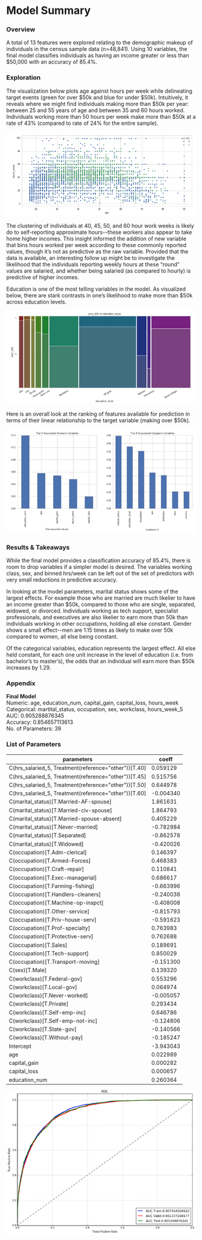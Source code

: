# Model Summary

### Overview
A total of 13 features were explored relating to the demographic makeup of individuals in the census sample data (n=48,841). Using 10 variables, the final model classifies individuals as having an income greater or less than $50,000 with an accuracy of 85.4%. 

### Exploration 
The visualization below plots age against hours per week while delineating target events (green for over $50k and blue for under $50k). Intuitively, it reveals where we might find individuals making more than $50k per year: between 25 and 55 years of age and between 35 and 60 hours worked. Individuals working more than 50 hours per week make more than $50k at a rate of 43% (compared to rate of 24% for the entire sample). 

![alt text](https://github.com/dinicholson/data-scientist-exercise01/blob/master/summary/visuals/age_hrsWorked_target.PNG)

The clustering of individuals at 40, 45, 50, and 60 hour work weeks is likely do to self-reporting approximate hours--these workers also appear to take home higher incomes. This insight informed the addition of new variable that bins hours worked per week according to these commonly reported values, though it’s not as predictive as the raw variable. Provided that the data is available, an interesting follow up might be to investigate the likelihood that the individuals reporting weekly hours at these “round” values are salaried, and whether being salaried (as compared to hourly) is predictive of higher incomes.  

Education is one of the most telling variables in the model. As visualized below, there are stark contrasts in one’s likelihood to make more than $50k across education levels. 

![alt text](https://github.com/dinicholson/data-scientist-exercise01/blob/master/summary/visuals/education_vs_target.PNG)

Here is an overall look at the ranking of features available for prediction in terms of their linear relationship to the target variable (making over $50k).

![alt text](https://github.com/dinicholson/data-scientist-exercise01/blob/master/summary/visuals/ranked_variables.PNG)

### Results & Takeaways

While the final model provides a classification accuracy of 85.4%, there is room to drop variables if a simpler model is desired. The variables working class, sex, and binned hrs/week can be left out of the set of predictors with very small reductions in predictive accuracy.

In looking at the model parameters, marital status shows some of the largest effects. For example those who are married are much likelier to have an income greater than $50k, compared to those who are single, separated, widowed, or divorced. Individuals working as tech support, specialist professionals, and executives are also likelier to earn more than 50k than individuals working in other occupations, holding all else constant. Gender shows a small effect--men are 1.15 times as likely to make over 50k compared to women, all else being constant.

Of the categorical variables, education represents the largest effect. All else held constant, for each one unit increase in the level of education (i.e. from bachelor’s to master’s), the odds that an individual will earn more than $50k increases by 1.29.



### Appendix


__Final Model__  
Numeric: age, education_num, capital_gain, capital_loss, hours_week  
Categorical: martital_status, occupation, sex, workclass, hours_week_5  
AUC: 0.905288876345  
Accuracy: 0.854657113613  
No. of Parameters: 39  

### List of Parameters

| parameters                                            | coeff     |
|-------------------------------------------------------|-----------|
| C(hrs_salaried_5, Treatment(reference="other"))[T.40] |  0.059129 |
| C(hrs_salaried_5, Treatment(reference="other"))[T.45] |  0.515756 |
| C(hrs_salaried_5, Treatment(reference="other"))[T.50] |  0.644978 |
| C(hrs_salaried_5, Treatment(reference="other"))[T.60] | -0.004340 |
| C(marital_status)[T.Married-AF-spouse]                | 1.861631  |
| C(marital_status)[T.Married-civ-spouse]               | 1.864793  |
| C(marital_status)[T.Married-spouse-absent]            | 0.405229  |
| C(marital_status)[T.Never-married]                    | -0.782984 |
| C(marital_status)[T.Separated]                        | -0.862578 |
| C(marital_status)[T.Widowed]                          | -0.420026 |
| C(occupation)[T.Adm-clerical]                         | 0.146397  |
| C(occupation)[T.Armed-Forces]                         | 0.468383  |
| C(occupation)[T.Craft-repair]                         | 0.110841  |
| C(occupation)[T.Exec-managerial]                      | 0.686617  |
| C(occupation)[T.Farming-fishing]                      | -0.663996 |
| C(occupation)[T.Handlers-cleaners]                    | -0.240038 |
| C(occupation)[T.Machine-op-inspct]                    | -0.408008 |
| C(occupation)[T.Other-service]                        | -0.815793 |
| C(occupation)[T.Priv-house-serv]                      | -0.591623 |
| C(occupation)[T.Prof-specialty]                       | 0.763983  |
| C(occupation)[T.Protective-serv]                      | 0.762688  |
| C(occupation)[T.Sales]                                | 0.189691  |
| C(occupation)[T.Tech-support]                         | 0.850029  |
| C(occupation)[T.Transport-moving]                     | -0.151300 |
| C(sex)[T.Male]                                        | 0.139320  |
| C(workclass)[T.Federal-gov]                           | 0.553296  |
| C(workclass)[T.Local-gov]                             | 0.064974  |
| C(workclass)[T.Never-worked]                          | -0.005057 |
| C(workclass)[T.Private]                               | 0.293434  |
| C(workclass)[T.Self-emp-inc]                          | 0.646786  |
| C(workclass)[T.Self-emp-not-inc]                      | -0.124806 |
| C(workclass)[T.State-gov]                             | -0.140566 |
| C(workclass)[T.Without-pay]                           | -0.185247 |
| Intercept                                             | -3.943043 |
| age                                                   | 0.022989  |
| capital_gain                                          | 0.000282  |
| capital_loss                                          | 0.000657  |
| education_num                                         | 0.260364  |



![alt text](https://github.com/dinicholson/data-scientist-exercise01/blob/master/summary/visuals/roc_curve.PNG)



































